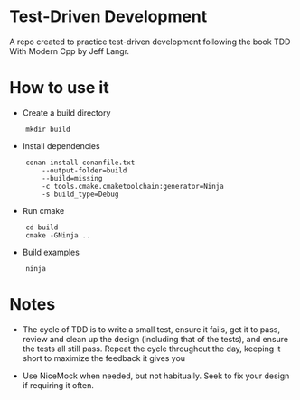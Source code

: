 # Test-Driven Development

A repo created to practice test-driven development following the book TDD With Modern Cpp by Jeff Langr.

# How to use it
- Create a build directory
```
    mkdir build
```

- Install dependencies
```
    conan install conanfile.txt 
        --output-folder=build 
        --build=missing 
        -c tools.cmake.cmaketoolchain:generator=Ninja 
        -s build_type=Debug
```
- Run cmake
```
    cd build
    cmake -GNinja ..
```
- Build examples
```
    ninja
```

# Notes
- The cycle of TDD is to write a small test, ensure it fails, get it to pass, review and clean up the design (including that of the tests), and ensure the tests all still pass. Repeat the cycle throughout the day, keeping it short to maximize the feedback it gives you

- Use NiceMock when needed, but not habitually. Seek to fix your design if requiring it often.